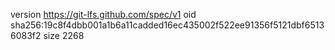 version https://git-lfs.github.com/spec/v1
oid sha256:19c8f4dbb001a1b6a11cadded16ec435002f522ee91356f5121dbf65136083f2
size 2268
